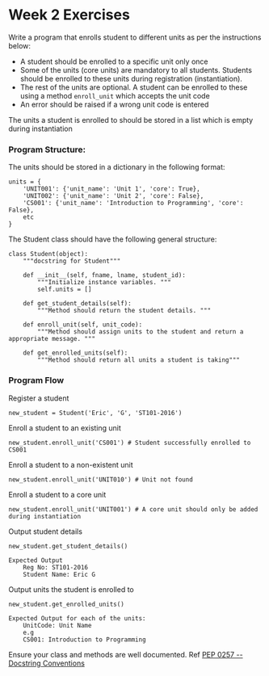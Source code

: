 
# Week 2 Exercises
Write a program that enrolls student to different units as per the instructions below:
 - A student should be enrolled to a specific unit only once
 - Some of the units (core units) are mandatory to all students. Students should be enrolled to these units during registration (instantiation).
 - The rest of the units are optional. A student can be enrolled to these using a method `enroll_unit` which accepts the unit code
 - An error should be raised if a wrong unit code is entered

The units a student is enrolled to should be stored in a list which is empty during instantiation

### Program Structure:

The units should be stored in a dictionary in the following format:

```
units = {
    'UNIT001': {'unit_name': 'Unit 1', 'core': True},
    'UNIT002': {'unit_name': 'Unit 2', 'core': False},
    'CS001': {'unit_name': 'Introduction to Programming', 'core': False},
    etc
}

```

The Student class should have the following general structure:

```
class Student(object):
    """docstring for Student"""

    def __init__(self, fname, lname, student_id):
        """Initialize instance variables. """
        self.units = []

    def get_student_details(self):
        """Method should return the student details. """

    def enroll_unit(self, unit_code):
        """Method should assign units to the student and return a appropriate message. """

    def get_enrolled_units(self):
        """Method should return all units a student is taking"""

```

### Program Flow

Register a student

`new_student = Student('Eric', 'G', 'ST101-2016')`

Enroll a student to an existing unit

`new_student.enroll_unit('CS001') # Student successfully enrolled to CS001`

Enroll a student to a non-existent unit

`new_student.enroll_unit('UNIT010') # Unit not found`

Enroll a student to a core unit

`new_student.enroll_unit('UNIT001') # A core unit should only be added during instantiation`

Output student details

`new_student.get_student_details()`
```
Expected Output
    Reg No: ST101-2016
    Student Name: Eric G
```
Output units the student is enrolled to

`new_student.get_enrolled_units()`
```
Expected Output for each of the units:
    UnitCode: Unit Name
    e.g
    CS001: Introduction to Programming

```
Ensure your class and methods are well documented. Ref [PEP 0257 -- Docstring Conventions](https://www.python.org/dev/peps/pep-0257/)